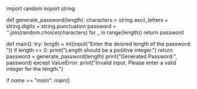 import random
import string

def generate_password(length):
    characters = string.ascii_letters + string.digits + string.punctuation
    password = ''.join(random.choice(characters) for _ in range(length))
    return password

def main():
    try:
        length = int(input("Enter the desired length of the password: "))
        if length <= 0:
            print("Length should be a positive integer.")
            return
        password = generate_password(length)
        print("Generated Password:", password)
    except ValueError:
        print("Invalid input. Please enter a valid integer for the length.")

if _name_ == "_main_":
    main()
